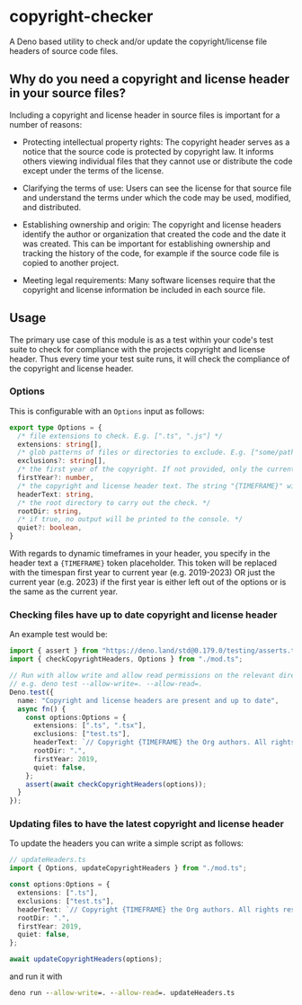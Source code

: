 # copyright-checker
A Deno based utility to check and/or update the copyright/license file headers of source code files.

## Why do you need a copyright and license header in your source files?
Including a copyright and license header in source files is important for a number of reasons:
* Protecting intellectual property rights: The copyright header serves as a notice that the source code is protected by copyright law. It informs others viewing individual files that they cannot use or distribute the code except under the terms of the license.

* Clarifying the terms of use: Users can see the license for that source file and understand the terms under which the code may be used, modified, and distributed.

* Establishing ownership and origin: The copyright and license headers identify the author or organization that created the code and the date it was created. This can be important for establishing ownership and tracking the history of the code, for example if the source code file is copied to another project.

* Meeting legal requirements: Many software licenses require that the copyright and license information be included in each source file. 

## Usage
The primary use case of this module is as a test within your code's test suite to check for compliance with the projects copyright and license header.  Thus every time your test suite runs, it will check the compliance of the
copyright and license header.

### Options

This is configurable with an `Options` input as follows:
```ts
export type Options = {
  /* file extensions to check. E.g. [".ts", ".js"] */
  extensions: string[],
  /* glob patterns of files or directories to exclude. E.g. ["some/path/*_test.ts"] */
  exclusions?: string[],
  /* the first year of the copyright. If not provided, only the current year will be used. */
  firstYear?: number,
  /* the copyright and license header text. The string "{TIMEFRAME}" will be replaced with the current year, or the first year (if specified) and the current year (e.g. 2019-2023). */
  headerText: string,
  /* the root directory to carry out the check. */
  rootDir: string,
  /* if true, no output will be printed to the console. */
  quiet?: boolean,
}
```

With regards to dynamic timeframes in your header, you specify in the header text a `{TIMEFRAME}` token placeholder. This token will be replaced with the timespan first year to current year (e.g. 2019-2023) OR just the current year (e.g. 2023) if the first year is either left out of the options or is the same as the current year.

### Checking files have up to date copyright and license header

An example test would be:
```ts
import { assert } from "https://deno.land/std@0.179.0/testing/asserts.ts";
import { checkCopyrightHeaders, Options } from "./mod.ts";

// Run with allow write and allow read permissions on the relevant directories
// e.g. deno test --allow-write=. --allow-read=.
Deno.test({
  name: "Copyright and license headers are present and up to date",
  async fn() {
    const options:Options = {
      extensions: [".ts", ".tsx"],
      exclusions: ["test.ts"],
      headerText: `// Copyright {TIMEFRAME} the Org authors. All rights reserved. MIT license.`,
      rootDir: ".",
      firstYear: 2019,
      quiet: false,
    };
    assert(await checkCopyrightHeaders(options));
  }
});
```

### Updating files to have the latest copyright and license header

To update the headers you can write a simple script as follows:
```ts
// updateHeaders.ts
import { Options, updateCopyrightHeaders } from "./mod.ts";

const options:Options = {
  extensions: [".ts"],
  exclusions: ["test.ts"],
  headerText: `// Copyright {TIMEFRAME} the Org authors. All rights reserved. MIT license.`,
  rootDir: ".",
  firstYear: 2019,
  quiet: false,
};

await updateCopyrightHeaders(options);
```
and run it with
```cmd
deno run --allow-write=. --allow-read=. updateHeaders.ts
```